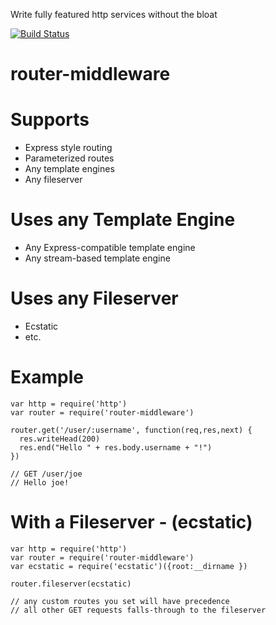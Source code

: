 Write fully featured http services without the bloat

[![Build Status](https://travis-ci.org/rook2pawn/router-middleware.svg?branch=master)](https://travis-ci.org/rook2pawn/router-middleware)

router-middleware
=================

Supports
========
* Express style routing
* Parameterized routes
* Any template engines 
* Any fileserver
    
Uses any Template Engine
========================
* Any Express-compatible template engine
* Any stream-based template engine

Uses any Fileserver
===================
* Ecstatic
* etc.

Example
=======
    var http = require('http')
    var router = require('router-middleware')

    router.get('/user/:username', function(req,res,next) {
      res.writeHead(200)
      res.end("Hello " + res.body.username + "!")
    })    
 
    // GET /user/joe
    // Hello joe!

With a Fileserver - (ecstatic)
=============================
    var http = require('http')
    var router = require('router-middleware')
    var ecstatic = require('ecstatic')({root:__dirname })

    router.fileserver(ecstatic)

    // any custom routes you set will have precedence 
    // all other GET requests falls-through to the fileserver
